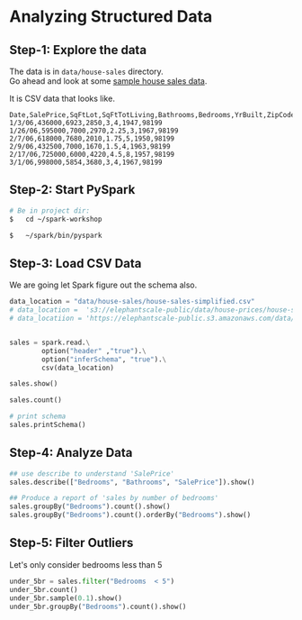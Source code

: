 # Analyzing Structured Data

## Step-1: Explore the data

The data is in `data/house-sales` directory.  
Go ahead and look at some [sample house sales data](../data/house-sales/house-sales-sample.csv).

It is CSV data that looks like.

```text
Date,SalePrice,SqFtLot,SqFtTotLiving,Bathrooms,Bedrooms,YrBuilt,ZipCode
1/3/06,436000,6923,2850,3,4,1947,98199
1/26/06,595000,7000,2970,2.25,3,1967,98199
2/7/06,618000,7680,2010,1.75,5,1950,98199
2/9/06,432500,7000,1670,1.5,4,1963,98199
2/17/06,725000,6000,4220,4.5,8,1957,98199
3/1/06,998000,5854,3680,3,4,1967,98199
```

## Step-2: Start PySpark

```bash
# Be in project dir: 
$   cd ~/spark-workshop

$   ~/spark/bin/pyspark
```

## Step-3: Load CSV Data

We are going let Spark figure out the schema also.

```python
data_location = "data/house-sales/house-sales-simplified.csv" 
# data_location =  's3://elephantscale-public/data/house-prices/house-sales-simplified.csv'
# data_locatiion = 'https://elephantscale-public.s3.amazonaws.com/data/house-prices/house-sales-simplified.csv'


sales = spark.read.\
        option("header" ,"true").\
        option("inferSchema", "true").\
        csv(data_location)

sales.show()

sales.count()

# print schema
sales.printSchema()
```

## Step-4: Analyze Data

```python
## use describe to understand 'SalePrice'
sales.describe(["Bedrooms", "Bathrooms", "SalePrice"]).show()
```

```python
## Produce a report of 'sales by number of bedrooms' 
sales.groupBy("Bedrooms").count().show()
sales.groupBy("Bedrooms").count().orderBy("Bedrooms").show()
```

## Step-5: Filter Outliers

Let's only consider bedrooms less than 5

```python
under_5br = sales.filter("Bedrooms  < 5")
under_5br.count()
under_5br.sample(0.1).show()
under_5br.groupBy("Bedrooms").count().show()
```
